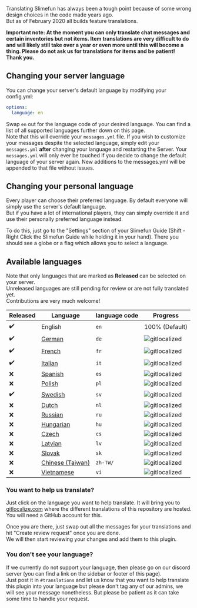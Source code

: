 Translating Slimefun has always been a tough point because of some wrong design choices in the code made years ago.<br>
But as of February 2020 all builds feature translations.

**Important note: At the moment you can only translate chat messages and certain inventories but not items. 
Item translations are very difficult to do and will likely still take over a year or even more until this will become a thing. 
Please do not ask us for translations for items and be patient! Thank you.**

## Changing your server language
You can change your server's default language by modifying your config.yml:
```yaml
options:
  language: en
```
Swap `en` out for the language code of your desired language. You can find a list of all supported languages further down on this page.<br>
Note that this will override your `messages.yml` file.
If you wish to customize your messages despite the selected language, simply edit your `messages.yml` **after** changing your language and restarting the Server.
Your `messages.yml` will only ever be touched if you decide to change the default language of your server again.
New additions to the messages.yml will be appended to that file without issues.

## Changing your personal language
Every player can choose their preferred language. By default everyone will simply use the server's default language.<br>
But if you have a lot of international players, they can simply override it and use their personally preferred language instead.

To do this, just go to the "Settings" section of your Slimefun Guide (Shift - Right Click the Slimefun Guide while holding it in your hand).
There you should see a globe or a flag which allows you to select a language.

## Available languages
Note that only languages that are marked as **Released** can be selected on your server.<br>
Unreleased languages are still pending for review or are not fully translated yet.<br>
Contributions are very much welcome!

| Released | Language | language code | Progress |
| --- | ---------- | --- | ----------- |
| :heavy_check_mark: | English | `en` | 100% (Default) |
| :heavy_check_mark: | [German](https://gitlocalize.com/repo/3841/de/src/main/resources/languages) | `de` | ![gitlocalized](https://gitlocalize.com/repo/3841/de/badge.svg) |
| :heavy_check_mark: | [French](https://gitlocalize.com/repo/3841/fr/src/main/resources/languages) | `fr` | ![gitlocalized](https://gitlocalize.com/repo/3841/fr/badge.svg) |
| :heavy_check_mark: | [Italian](https://gitlocalize.com/repo/3841/it/src/main/resources/languages) | `it` | ![gitlocalized](https://gitlocalize.com/repo/3841/it/badge.svg) |
| :x: | [Spanish](https://gitlocalize.com/repo/3841/es/src/main/resources/languages) | `es` | ![gitlocalized](https://gitlocalize.com/repo/3841/es/badge.svg) |
| :x: | [Polish](https://gitlocalize.com/repo/3841/pl/src/main/resources/languages) | `pl` | ![gitlocalized](https://gitlocalize.com/repo/3841/pl/badge.svg) |
| :heavy_check_mark: | [Swedish](https://gitlocalize.com/repo/3841/sv/src/main/resources/languages) | `sv` | ![gitlocalized](https://gitlocalize.com/repo/3841/sv/badge.svg) |
| :x: | [Dutch](https://gitlocalize.com/repo/3841/nl/src/main/resources/languages) | `nl` | ![gitlocalized](https://gitlocalize.com/repo/3841/nl/badge.svg) |
| :x: | [Russian](https://gitlocalize.com/repo/3841/ru/src/main/resources/languages) | `ru` | ![gitlocalized](https://gitlocalize.com/repo/3841/ru/badge.svg) |
| :x: | [Hungarian](https://gitlocalize.com/repo/3841/hu/src/main/resources/languages) | `hu` | ![gitlocalized](https://gitlocalize.com/repo/3841/hu/badge.svg) |
| :x: | [Czech](https://gitlocalize.com/repo/3841/cs/src/main/resources/languages) | `cs` | ![gitlocalized](https://gitlocalize.com/repo/3841/cs/badge.svg) |
| :x: | [Latvian](https://gitlocalize.com/repo/3841/lv/src/main/resources/languages) | `lv` | ![gitlocalized](https://gitlocalize.com/repo/3841/lv/badge.svg) |
| :x: | [Slovak](https://gitlocalize.com/repo/3841/sk/src/main/resources/languages) | `sk` | ![gitlocalized](https://gitlocalize.com/repo/3841/sk/badge.svg) |
| :x: | [Chinese (Taiwan)](https://gitlocalize.com/repo/3841/zh-TW/src/main/resources/languages) | `zh-TW/` | ![gitlocalized](https://gitlocalize.com/repo/3841/zh-TW//badge.svg) |
| :x: | [Vietnamese](https://gitlocalize.com/repo/3841/vi/src/main/resources/languages) | `vi` | ![gitlocalized](https://gitlocalize.com/repo/3841/vi/badge.svg) |

### You want to help us translate?
Just click on the language you want to help translate.
It will bring you to [gitlocalize.com](https://gitlocalize.com/repo/3841/) where the different translations of this repository are hosted.
You will need a GitHub account for this.

Once you are there, just swap out all the messages for your translations and hit "Create review request" once you are done.<br>
We will then start reviewing your changes and add them to this plugin.

### You don't see your language?
If we currently do not support your language, then please go on our discord server (you can find a link on the sidebar or footer of this page).<br>
Just post it in `#translations` and let us know that you want to help translate this plugin into your language but please don't tag any of our admins, we will see your message nonetheless. But please be patient as it can take some time to handle your request.
